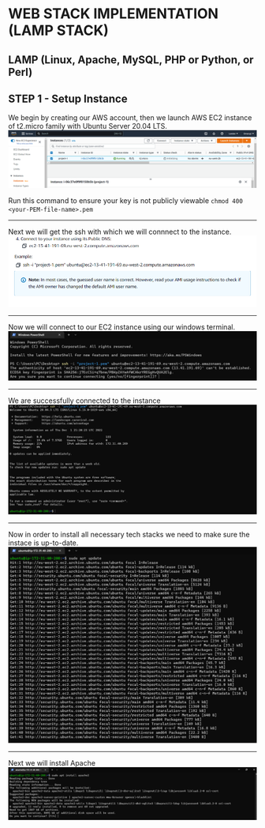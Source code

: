 # WEB STACK IMPLEMENTATION (LAMP STACK)

## LAMP (Linux, Apache, MySQL, PHP or Python, or Perl)

## STEP 1 - Setup Instance

We begin by creating our AWS account, then we launch AWS EC2 instance of t2.micro family with Ubuntu Server 20.04 LTS.
![EC2 instance](images/EC2-instance.png)

Run this command to ensure your key is not publicly viewable `chmod 400 <your-PEM-file-name>.pem`

---
Next we will get the ssh with which we will connnect to the instance.
![SSH](images/ssh.png)

---
Now we will connect to our EC2 instance using our windows terminal.
![Terminal](images/Terminal-ssh.png)

---

We are successfully connected to the instance
![Instance-connected](images/Instance-connected.png)

---

Now in order to install all necessary tech stacks we need to make sure the instace is up-to-date.
![Update](images/Update.png)

---

Next we will install Apache
![Apache](images/Apache-install.png)
